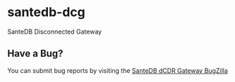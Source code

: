 # santedb-dcg
SanteDB Disconnected Gateway

## Have a Bug?
You can submit bug reports by visiting the [SanteDB dCDR Gateway BugZilla](https://bugzilla.fyfesoftware.ca/describecomponents.cgi?product=SanteDB%20dCDR%20Gateway)
